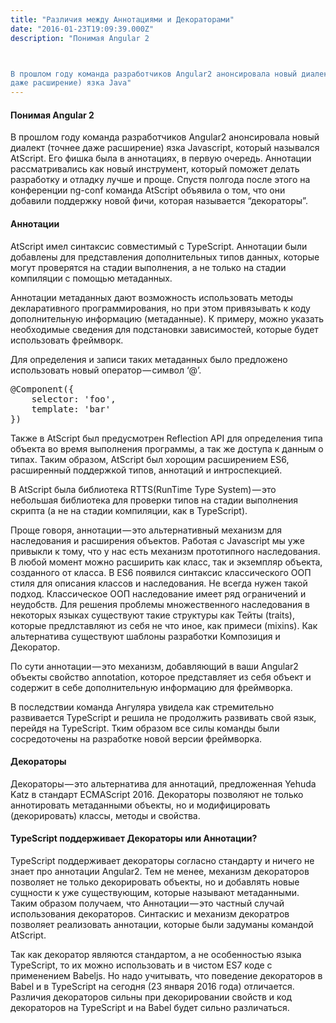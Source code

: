 ```yaml
---
title: "Различия между Аннотациями и Декораторами"
date: "2016-01-23T19:09:39.000Z"
description: "Понимая Angular 2



В прошлом году команда разработчиков Angular2 анонсировала новый диалект (точнее
даже расширение) язка Java"
---
```


<h4>Понимая Angular 2</h4>

<p>В прошлом году команда разработчиков Angular2 анонсировала новый диалект (точнее даже расширение) язка Javascript, который назывался AtScript. Его фишка была в аннотациях, в первую очередь. Аннотации рассматривались как новый инструмент, который поможет делать разработку и отладку лучше и проще. Спустя полгода после этого на конференции ng-conf команда AtScript объявила о том, что они добавили поддержку новой фичи, которая называется “декораторы”.</p>
<h4>Аннотации</h4>
<p>AtScript имел синтаксис совместимый с TypeScript. Аннотации были добавлены для представления дополнительных типов данных, которые могут проверятся на стадии выполнения, а не только на стадии компиляции с помощью метаданных.</p>
<p>Аннотации метаданных дают возможность использовать методы декларативного программирования, но при этом привязывать к коду дополнительную информацию (метаданные). К примеру, можно указать необходимые сведения для подстановки зависимостей, которые будет использовать фреймворк.</p>
<p>Для определения и записи таких метаданных было предложено использовать новый оператор — символ ‘@’.</p>
<pre>@Component({<br>    selector: 'foo',<br>    template: 'bar'<br>})</pre>
<p>Также в AtScript был предусмотрен Reflection API для определения типа объекта во время выполнения программы, а так же доступа к данным о типах. Таким образом, AtScript был хорощим расширением ES6, расширенный поддержкой типов, аннотаций и интроспекцией.</p>
<p>В AtScript была библиотека RTTS(RunTime Type System) — это небольшая библиотека для проверки типов на стадии выполнения скрипта (а не на стадии компиляции, как в TypeScript).</p>
<p>Проще говоря, аннотации — это альтернативный механизм для наследования и расширения объектов. Работая с Javascript мы уже привыкли к тому, что у нас есть механизм прототипного наследования. В любой момент можно расширить как класс, так и экземпляр объекта, созданного от класса. В ES6 появился синтаксис классического ООП стиля для описания классов и наследования. Не всегда нужен такой подход. Классическое ООП наследование имеет ряд ограничений и неудобств. Для решения проблемы множественного наследования в некоторых языках существуют такие структуры как Тейты (traits), которые предлставляют из себя не что иное, как примеси (mixins). Как альтернатива существуют шаблоны разработки Композиция и Декоратор.</p>
<p>По сути аннотации — это механизм, добавляющий в ваши Angular2 объекты свойство annotation, которое представляет из себя объект и содержит в себе дополнительную информацию для фреймворка.</p>
<p>В последствии команда Ангуляра увидела как стремительно развивается TypeScript и решила не продолжить развивать свой язык, перейдя на TypeScript. Тким образом все силы команды были сосредоточены на разработке новой версии фреймворка.</p>
<h4>Декораторы</h4>
<p>Декораторы — это альтернатива для аннотаций, предложенная Yehuda Katz в стандарт ECMAScript 2016. Декораторы позволяют не только аннотировать метаданными объекты, но и модифицировать (декорировать) классы, методы и свойства.</p>
<h4>TypeScript поддерживает Декораторы или Аннотации?</h4>
<p>TypeScript поддерживает декораторы согласно стандарту и ничего не знает про аннотации Angular2. Тем не менее, механизм декораторов позволяет не только декорировать объекты, но и добавлять новые сущности к уже существующим, которые называют метаданными. Таким образом получаем, что Аннотации — это частный случай использования декораторов. Синтаскис и механизм декоратров позволяет реализовать аннотации, которые были задуманы командой AtScript.</p>
<p>Так как декоратор являются стандартом, а не особенностью языка TypeScript, то их можно использовать и в чистом ES7 коде с применением Babeljs. Но надо учитывать, что поведение декораторов в Babel и в TypeScript на сегодня (23 января 2016 года) отличается. Различия декораторов сильны при декорировании свойств и код декораторов на TypeScript и на Babel будет сильно различаться.</p>


